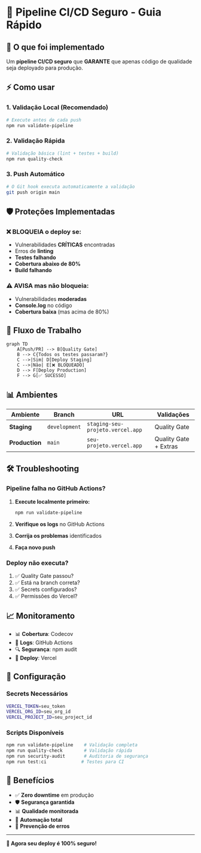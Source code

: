 # 🚀 Pipeline CI/CD Seguro - Guia Rápido

## 🎯 O que foi implementado

Um **pipeline CI/CD seguro** que **GARANTE** que apenas código de qualidade seja deployado para produção.

## ⚡ Como usar

### 1. Validação Local (Recomendado)
```bash
# Execute antes de cada push
npm run validate-pipeline
```

### 2. Validação Rápida
```bash
# Validação básica (lint + testes + build)
npm run quality-check
```

### 3. Push Automático
```bash
# O Git hook executa automaticamente a validação
git push origin main
```

## 🛡️ Proteções Implementadas

### ❌ **BLOQUEIA** o deploy se:
- Vulnerabilidades **CRÍTICAS** encontradas
- Erros de **linting**
- **Testes falhando**
- **Cobertura abaixo de 80%**
- **Build falhando**

### ⚠️ **AVISA** mas não bloqueia:
- Vulnerabilidades **moderadas**
- **Console.log** no código
- **Cobertura baixa** (mas acima de 80%)

## 🔄 Fluxo de Trabalho

```mermaid
graph TD
    A[Push/PR] --> B[Quality Gate]
    B --> C{Todos os testes passaram?}
    C -->|Sim| D[Deploy Staging]
    C -->|Não| E[❌ BLOQUEADO]
    D --> F[Deploy Production]
    F --> G[✅ SUCESSO]
```

## 📊 Ambientes

| Ambiente | Branch | URL | Validações |
|----------|--------|-----|------------|
| **Staging** | `development` | `staging-seu-projeto.vercel.app` | Quality Gate |
| **Production** | `main` | `seu-projeto.vercel.app` | Quality Gate + Extras |

## 🛠️ Troubleshooting

### Pipeline falha no GitHub Actions?

1. **Execute localmente primeiro:**
   ```bash
   npm run validate-pipeline
   ```

2. **Verifique os logs** no GitHub Actions

3. **Corrija os problemas** identificados

4. **Faça novo push**

### Deploy não executa?

1. ✅ Quality Gate passou?
2. ✅ Está na branch correta?
3. ✅ Secrets configurados?
4. ✅ Permissões do Vercel?

## 📈 Monitoramento

- 📊 **Cobertura**: Codecov
- 📝 **Logs**: GitHub Actions
- 🔍 **Segurança**: npm audit
- 🚀 **Deploy**: Vercel

## 🔧 Configuração

### Secrets Necessários
```bash
VERCEL_TOKEN=seu_token
VERCEL_ORG_ID=seu_org_id
VERCEL_PROJECT_ID=seu_project_id
```

### Scripts Disponíveis
```bash
npm run validate-pipeline    # Validação completa
npm run quality-check        # Validação rápida
npm run security-audit       # Auditoria de segurança
npm run test:ci             # Testes para CI
```

## 🎉 Benefícios

- ✅ **Zero downtime** em produção
- 🛡️ **Segurança garantida**
- 📊 **Qualidade monitorada**
- 🔄 **Automação total**
- 🚫 **Prevenção de erros**

---

**🚀 Agora seu deploy é 100% seguro!** 